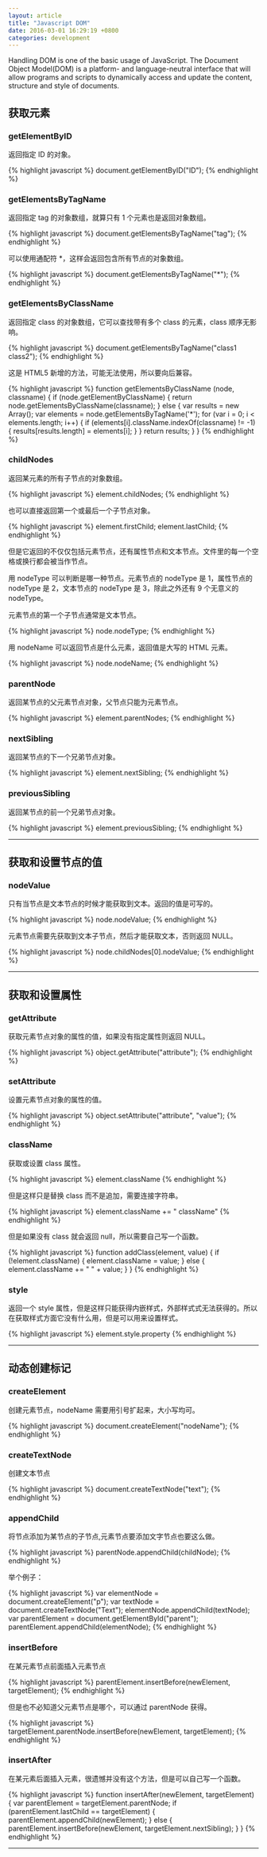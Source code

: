 ```yaml
---
layout: article
title: "Javascript DOM"
date: 2016-03-01 16:29:19 +0800
categories: development
---
```


Handling DOM is one of the basic usage of JavaScript. The Document Object Model(DOM) is a platform- and language-neutral interface that will allow programs and scripts to dynamically access and update the content, structure and style of documents.

## 获取元素

### getElementByID

返回指定 ID 的对象。

{% highlight javascript %}
document.getElementByID("ID");
{% endhighlight %}

### getElementsByTagName

返回指定 tag 的对象数组，就算只有 1 个元素也是返回对象数组。

{% highlight javascript %}
document.getElementsByTagName("tag");
{% endhighlight %}

可以使用通配符 *，这样会返回包含所有节点的对象数组。

{% highlight javascript %}
document.getElementsByTagName("*");
{% endhighlight %}

### getElementsByClassName

返回指定 class 的对象数组，它可以查找带有多个 class 的元素，class 顺序无影响。

{% highlight javascript %}
document.getElementsByTagName("class1 class2");
{% endhighlight %}

这是 HTML5 新增的方法，可能无法使用，所以要向后兼容。

{% highlight javascript %}
function getElementsByClassName (node, classname) {
    if (node.getElementByClassName) {
        return node.getElementsByClassName(classname);
    } else {
        var results = new Array();
        var elements = node.getElementsByTagName('*');
        for (var i = 0; i < elements.length; i++) {
            if (elements[i].className.indexOf(classname) != -1) {
                results[results.length] = elements[i];
            }
        }
        return results;
    }
}
{% endhighlight %}

### childNodes

返回某元素的所有子节点的对象数组。

{% highlight javascript %}
element.childNodes;
{% endhighlight %}

也可以直接返回第一个或最后一个子节点对象。

{% highlight javascript %}
element.firstChild;
element.lastChild;
{% endhighlight %}

但是它返回的不仅仅包括元素节点，还有属性节点和文本节点。文件里的每一个空格或换行都会被当作节点。

用 nodeType 可以判断是哪一种节点。元素节点的 nodeType 是 1，属性节点的 nodeType 是 2，文本节点的 nodeType 是 3，除此之外还有 9 个无意义的 nodeType。

元素节点的第一个子节点通常是文本节点。

{% highlight javascript %}
node.nodeType;
{% endhighlight %}

用 nodeName 可以返回节点是什么元素，返回值是大写的 HTML 元素。

{% highlight javascript %}
node.nodeName;
{% endhighlight %}

### parentNode

返回某节点的父元素节点对象，父节点只能为元素节点。

{% highlight javascript %}
element.parentNodes;
{% endhighlight %}

### nextSibling

返回某节点的下一个兄弟节点对象。

{% highlight javascript %}
element.nextSibling;
{% endhighlight %}

### previousSibling
返回某节点的前一个兄弟节点对象。

{% highlight javascript %}
element.previousSibling;
{% endhighlight %}

---

## 获取和设置节点的值

### nodeValue

只有当节点是文本节点的时候才能获取到文本。返回的值是可写的。

{% highlight javascript %}
node.nodeValue;
{% endhighlight %}

元素节点需要先获取到文本子节点，然后才能获取文本，否则返回 NULL。

{% highlight javascript %}
node.childNodes[0].nodeValue;
{% endhighlight %}

---

## 获取和设置属性

### getAttribute

获取元素节点对象的属性的值，如果没有指定属性则返回 NULL。

{% highlight javascript %}
object.getAttribute("attribute");
{% endhighlight %}

### setAttribute

设置元素节点对象的属性的值。

{% highlight javascript %}
object.setAttribute("attribute", "value");
{% endhighlight %}

### className

获取或设置 class 属性。

{% highlight javascript %}
element.className
{% endhighlight %}

但是这样只是替换 class 而不是追加，需要连接字符串。

{% highlight javascript %}
element.className += " className"
{% endhighlight %}

但是如果没有 class 就会返回 null，所以需要自己写一个函数。

{% highlight javascript %}
function addClass(element, value) {
    if (!element.className) {
        element.className = value;
    } else {
        element.className += " " + value;
    }
}
{% endhighlight %}

### style

返回一个 style 属性，但是这样只能获得内嵌样式，外部样式式无法获得的。所以在获取样式方面它没有什么用，但是可以用来设置样式。

{% highlight javascript %}
element.style.property
{% endhighlight %}

---

## 动态创建标记

### createElement

创建元素节点，nodeName 需要用引号扩起来，大小写均可。

{% highlight javascript %}
document.createElement("nodeName");
{% endhighlight %}

### createTextNode

创建文本节点

{% highlight javascript %}
document.createTextNode("text");
{% endhighlight %}

### appendChild

将节点添加为某节点的子节点,元素节点要添加文字节点也要这么做。

{% highlight javascript %}
parentNode.appendChild(childNode);
{% endhighlight %}

举个例子：

{% highlight javascript %}
var elementNode = document.createElement("p");
var textNode = document.createTextNode("Text");
elementNode.appendChild(textNode);
var parentElement = document.getElementById("parent");
parentElement.appendChild(elementNode);
{% endhighlight %}

### insertBefore

在某元素节点前面插入元素节点

{% highlight javascript %}
parentElement.insertBefore(newElement, targetElement);
{% endhighlight %}

但是也不必知道父元素节点是哪个，可以通过 parentNode 获得。

{% highlight javascript %}
targetElement.parentNode.insertBefore(newElement, targetElement);
{% endhighlight %}

### insertAfter

在某元素后面插入元素，很遗憾并没有这个方法，但是可以自己写一个函数。

{% highlight javascript %}
function insertAfter(newElement, targetElement) {
    var parentElement = targetElement.parentNode;
    if (parentElement.lastChild == targetElement) {
        parentElement.appendChild(newElement);
    } else {
        parentElement.insertBefore(newElement, targetElement.nextSibling);
    }
}
{% endhighlight %}

---
